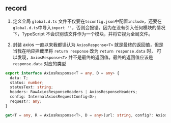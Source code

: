## record

1. 定义全局 `global.d.ts` 文件不仅要在`tsconfig.json`中配置`include`，还要在`global.d.ts`中导入`import ''`，否则会报错。因为在没有引入任何模块的情况下，TypeScript 不会识别该文件作为一个模块，并将它视为全局文件。

2. 封装 axios
   一直以来我都误认为 `AxiosResponse<T>` 就是最终的返回值，但是当我在响应拦截里将 `return response` 改为 `return response.data` 时，
   可以发现，`AxiosResponse<T>` 并不是最终的返回值。最终的返回值应该是 `response.data` 对应的类型

```ts
export interface AxiosResponse<T = any, D = any> {
  data: T;
  status: number;
  statusText: string;
  headers: RawAxiosResponseHeaders | AxiosResponseHeaders;
  config: InternalAxiosRequestConfig<D>;
  request?: any;
}

get<T = any, R = AxiosResponse<T>, D = any>(url: string, config?: AxiosRequestConfig<D>): Promise<R>;

```
